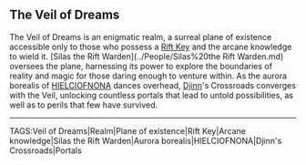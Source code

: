 ## The Veil of Dreams

The Veil of Dreams is an enigmatic realm, a surreal plane of existence accessible only to those who possess a [Rift Key](../Artifacts/Rift%20Key.md) and the arcane knowledge to wield it. [Silas the Rift Warden](../People/Silas%20the Rift Warden.md) oversees the plane, harnessing its power to explore the boundaries of reality and magic for those daring enough to venture within. As the aurora borealis of [HIELCIOFNONA](HIELCIOFNONA.md) dances overhead, [Djinn](../People/Djinn.md)'s Crossroads converges with the Veil, unlocking countless portals that lead to untold possibilities, as well as to perils that few have survived.


---

TAGS:Veil of Dreams|Realm|Plane of existence|Rift Key|Arcane knowledge|Silas the Rift Warden|Aurora borealis|HIELCIOFNONA|Djinn's Crossroads|Portals
